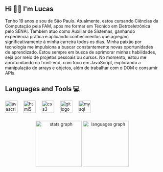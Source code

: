 ## Hi 👋👋 I'm Lucas

Tenho 19 anos e sou de São Paulo. Atualmente, estou cursando Ciências da Computação pela FAM, após me formar em Técnico em Eletroeletrônica pelo SENAI. Também atuo como Auxiliar de Sistemas, ganhando experiência prática e aplicando conhecimentos que agregam significativamente à minha carreira todos os dias. Minha paixão por tecnologia me impulsiona a buscar constantemente novas oportunidades de aprendizado. Estou sempre em busca de aprimorar minhas habilidades, seja por meio de projetos pessoais ou cursos. No momento, estou me aprofundando no front-end, com foco em JavaScript, explorando a manipulação de arrays e objetos, além de trabalhar com o DOM e consumir APIs.

## Languages and Tools 💻

<div align="left">
  <img src="https://cdn.jsdelivr.net/gh/devicons/devicon/icons/javascript/javascript-original.svg" height="40" alt="javascript logo"  />
  <img width="12" />
  <img src="https://cdn.jsdelivr.net/gh/devicons/devicon/icons/html5/html5-original.svg" height="40" alt="html5 logo"  />
  <img width="12" />
  <img src="https://cdn.jsdelivr.net/gh/devicons/devicon/icons/css3/css3-original.svg" height="40" alt="css3 logo"  />
  <img width="12" />
  <img src="https://cdn.jsdelivr.net/gh/devicons/devicon/icons/git/git-original.svg" height="40" alt="git logo"  />
  <img width="12" />
  <img src="https://cdn.jsdelivr.net/gh/devicons/devicon@latest/icons/mysql/mysql-plain-wordmark.svg" height="40" alt="mysql logo"  />
  <img width="12" />
</div>

###

<div align="center">
  <img src="https://github-readme-stats.vercel.app/api?username=lucasherrerods&hide_title=false&hide_rank=false&show_icons=true&include_all_commits=true&count_private=true&disable_animations=false&theme=radical&locale=en&hide_border=false&order=1" height="150" alt="stats graph"  />
  <img src="https://github-readme-stats.vercel.app/api/top-langs?username=lucasherrerods&locale=en&hide_title=false&layout=compact&card_width=320&langs_count=5&theme=radical&hide_border=false&order=2" height="150" alt="languages graph"  />
</div>

###
